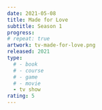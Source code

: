 ```yaml
---
date: 2021-05-08
title: Made for Love
subtitle: Season 1
progress:
# repeat: true
artwork: tv-made-for-love.png
released: 2021
type:
  # - book
  # - course
  # - game
  # - movie
  - tv show
rating: 5
---
```

